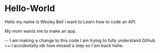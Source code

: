 # Hello-World

Hello my name is Wesley Bell i want to Learn how to code an API.

My mom wants me to make an app.

-- I am making a change to this code I am trying to fully understand Github
++ I accidentally idk how missed a step so I am back hehe.
